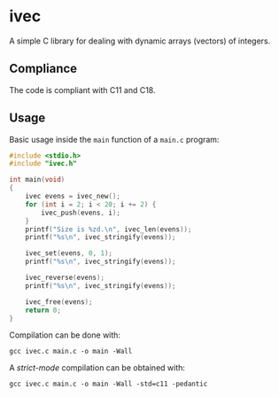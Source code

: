 # ivec

A simple C library for dealing with dynamic arrays (vectors) of integers.

## Compliance

The code is compliant with C11 and C18.

## Usage

Basic usage inside the `main` function of a `main.c` program:

```c
#include <stdio.h>
#include "ivec.h"

int main(void)
{
    ivec evens = ivec_new();
    for (int i = 2; i < 20; i += 2) {
        ivec_push(evens, i);
    }
    printf("Size is %zd.\n", ivec_len(evens));
    printf("%s\n", ivec_stringify(evens));

    ivec_set(evens, 0, 1);
    printf("%s\n", ivec_stringify(evens));

    ivec_reverse(evens);
    printf("%s\n", ivec_stringify(evens));

    ivec_free(evens);
    return 0;
}
```

Compilation can be done with:
```
gcc ivec.c main.c -o main -Wall
```

A *strict-mode* compilation can be obtained with:
```
gcc ivec.c main.c -o main -Wall -std=c11 -pedantic
```
